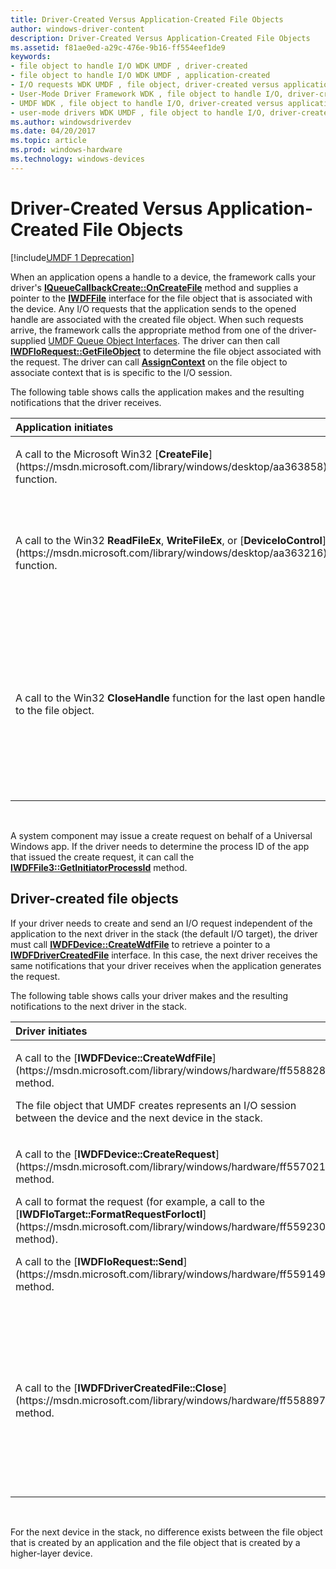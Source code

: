 ```yaml
---
title: Driver-Created Versus Application-Created File Objects
author: windows-driver-content
description: Driver-Created Versus Application-Created File Objects
ms.assetid: f81ae0ed-a29c-476e-9b16-ff554eef1de9
keywords:
- file object to handle I/O WDK UMDF , driver-created
- file object to handle I/O WDK UMDF , application-created
- I/O requests WDK UMDF , file object, driver-created versus application-created
- User-Mode Driver Framework WDK , file object to handle I/O, driver-created versus application-created
- UMDF WDK , file object to handle I/O, driver-created versus application-created
- user-mode drivers WDK UMDF , file object to handle I/O, driver-created versus application-created
ms.author: windowsdriverdev
ms.date: 04/20/2017
ms.topic: article
ms.prod: windows-hardware
ms.technology: windows-devices
---
```


# Driver-Created Versus Application-Created File Objects


[!include[UMDF 1 Deprecation](../umdf-1-deprecation.md)]

When an application opens a handle to a device, the framework calls your driver's [**IQueueCallbackCreate::OnCreateFile**](https://msdn.microsoft.com/library/windows/hardware/ff556841) method and supplies a pointer to the [**IWDFFile**](https://msdn.microsoft.com/library/windows/hardware/ff558912) interface for the file object that is associated with the device. Any I/O requests that the application sends to the opened handle are associated with the created file object. When such requests arrive, the framework calls the appropriate method from one of the driver-supplied [UMDF Queue Object Interfaces](https://msdn.microsoft.com/library/windows/hardware/ff561301). The driver can then call [**IWDFIoRequest::GetFileObject**](https://msdn.microsoft.com/library/windows/hardware/ff559099) to determine the file object associated with the request. The driver can call [**AssignContext**](https://msdn.microsoft.com/library/windows/hardware/ff560208) on the file object to associate context that is is specific to the I/O session.

The following table shows calls the application makes and the resulting notifications that the driver receives.

<table>
<colgroup>
<col width="50%" />
<col width="50%" />
</colgroup>
<thead>
<tr class="header">
<th align="left">Application initiates</th>
<th align="left">Driver receives</th>
</tr>
</thead>
<tbody>
<tr class="odd">
<td align="left"><p>A call to the Microsoft Win32 [<strong>CreateFile</strong>](https://msdn.microsoft.com/library/windows/desktop/aa363858) function.</p></td>
<td align="left"><p>A call to its [<strong>IQueueCallbackCreate::OnCreateFile</strong>](https://msdn.microsoft.com/library/windows/hardware/ff556841) method.</p></td>
</tr>
<tr class="even">
<td align="left"><p>A call to the Win32 <strong>ReadFileEx</strong>, <strong>WriteFileEx</strong>, or [<strong>DeviceIoControl</strong>](https://msdn.microsoft.com/library/windows/desktop/aa363216) function.</p></td>
<td align="left"><p>A call to its [<strong>IQueueCallbackRead::OnRead</strong>](https://msdn.microsoft.com/library/windows/hardware/ff556875), [<strong>IQueueCallbackWrite::OnWrite</strong>](https://msdn.microsoft.com/library/windows/hardware/ff556885), or [<strong>IQueueCallbackDeviceIoControl::OnDeviceIoControl</strong>](https://msdn.microsoft.com/library/windows/hardware/ff556854) method.</p></td>
</tr>
<tr class="odd">
<td align="left"><p>A call to the Win32 <strong>CloseHandle</strong> function for the last open handle to the file object.</p></td>
<td align="left"><p>A call to its [<strong>IFileCallbackCleanup::OnCleanupFile</strong>](https://msdn.microsoft.com/library/windows/hardware/ff554905) method.</p>
<p>The driver cancels or completes all I/O requests that are associated with the file object.</p>
<p>After the driver returns from the cleanup notification, UMDF cancels any pending I/O requests.</p>
<p>After cleanup completes and UMDF cancels pending I/O requests, the driver receives a call to its [<strong>IFileCallbackClose::OnCloseFile</strong>](https://msdn.microsoft.com/library/windows/hardware/ff554910) method.</p></td>
</tr>
</tbody>
</table>

 

A system component may issue a create request on behalf of a Universal Windows app. If the driver needs to determine the process ID of the app that issued the create request, it can call the [**IWDFFile3::GetInitiatorProcessId**](https://msdn.microsoft.com/library/windows/hardware/hh451279) method.

## Driver-created file objects


If your driver needs to create and send an I/O request independent of the application to the next driver in the stack (the default I/O target), the driver must call [**IWDFDevice::CreateWdfFile**](https://msdn.microsoft.com/library/windows/hardware/ff558828) to retrieve a pointer to a [**IWDFDriverCreatedFile**](https://msdn.microsoft.com/library/windows/hardware/ff558895) interface. In this case, the next driver receives the same notifications that your driver receives when the application generates the request.

The following table shows calls your driver makes and the resulting notifications to the next driver in the stack.

<table>
<colgroup>
<col width="50%" />
<col width="50%" />
</colgroup>
<thead>
<tr class="header">
<th align="left">Driver initiates</th>
<th align="left">Next driver in the stack receives</th>
</tr>
</thead>
<tbody>
<tr class="odd">
<td align="left"><p>A call to the [<strong>IWDFDevice::CreateWdfFile</strong>](https://msdn.microsoft.com/library/windows/hardware/ff558828) method.</p>
<p>The file object that UMDF creates represents an I/O session between the device and the next device in the stack.</p></td>
<td align="left"><p>A call to its [<strong>IQueueCallbackCreate::OnCreateFile</strong>](https://msdn.microsoft.com/library/windows/hardware/ff556841) method.</p></td>
</tr>
<tr class="even">
<td align="left"><p>A call to the [<strong>IWDFDevice::CreateRequest</strong>](https://msdn.microsoft.com/library/windows/hardware/ff557021) method.</p>
<p>A call to format the request (for example, a call to the [<strong>IWDFIoTarget::FormatRequestForIoctl</strong>](https://msdn.microsoft.com/library/windows/hardware/ff559230) method).</p>
<p>A call to the [<strong>IWDFIoRequest::Send</strong>](https://msdn.microsoft.com/library/windows/hardware/ff559149) method.</p></td>
<td align="left"><p>A call to its [<strong>IQueueCallbackRead::OnRead</strong>](https://msdn.microsoft.com/library/windows/hardware/ff556875), [<strong>IQueueCallbackWrite::OnWrite</strong>](https://msdn.microsoft.com/library/windows/hardware/ff556885), or [<strong>IQueueCallbackDeviceIoControl::OnDeviceIoControl</strong>](https://msdn.microsoft.com/library/windows/hardware/ff556854) method.</p></td>
</tr>
<tr class="odd">
<td align="left"><p>A call to the [<strong>IWDFDriverCreatedFile::Close</strong>](https://msdn.microsoft.com/library/windows/hardware/ff558897) method.</p></td>
<td align="left"><p>A call to its [<strong>IFileCallbackCleanup::OnCleanupFile</strong>](https://msdn.microsoft.com/library/windows/hardware/ff554905) method.</p>
<p>The driver cancels or completes all I/O requests that are associated with the file object.</p>
<p>After the driver returns from the cleanup notification, UMDF cancels any pending I/O requests.</p>
<p>After cleanup completes and UMDF cancels pending I/O requests, the driver receives a call to its [<strong>IFileCallbackClose::OnCloseFile</strong>](https://msdn.microsoft.com/library/windows/hardware/ff554910) method.</p></td>
</tr>
</tbody>
</table>

 

For the next device in the stack, no difference exists between the file object that is created by an application and the file object that is created by a higher-layer device.

 

 





